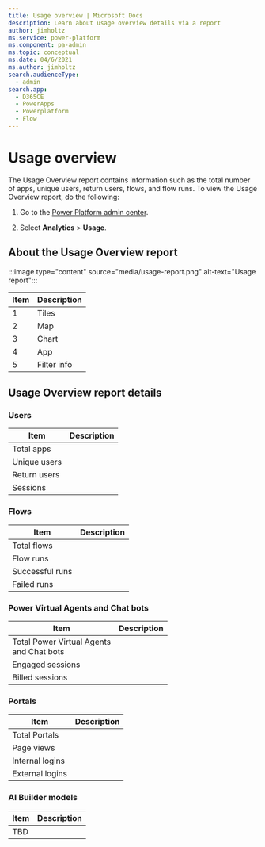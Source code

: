 ```yaml
---
title: Usage overview | Microsoft Docs
description: Learn about usage overview details via a report
author: jimholtz
ms.service: power-platform
ms.component: pa-admin
ms.topic: conceptual
ms.date: 04/6/2021
ms.author: jimholtz
search.audienceType: 
  - admin
search.app:
  - D365CE
  - PowerApps
  - Powerplatform
  - Flow
---
```


# Usage overview

The Usage Overview report contains information such as the total number of apps, unique users, return users, flows, and flow runs. To view the Usage Overview report, do the following:

1. Go to the [Power Platform admin center](https://admin.powerplatform.microsoft.com/).

2. Select **Analytics** > **Usage**.

## About the Usage Overview report

:::image type="content" source="media/usage-report.png" alt-text="Usage report":::

|Item  |Description  |
|---------|---------|
|1    |  Tiles       |
|2    |  Map       |
|3    |   Chart      |
|4     |  App       |
|5     | Filter info        |



## Usage Overview report details

### Users

|Item  |Description  |
|---------|---------|
|Total apps    |         |
|Unique users     |         |
|Return users     |         |
|Sessions     |         |

### Flows

|Item  |Description  |
|---------|---------|
|Total flows    |         |
|Flow runs     |         |
|Successful runs     |         |
|Failed runs     |         |

### Power Virtual Agents and Chat bots

|Item  |Description  |
|---------|---------|
|Total Power Virtual Agents <br />and Chat bots    |         |
|Engaged sessions    |         |
|Billed sessions     |         |

### Portals 

|Item  |Description  |
|---------|---------|
|Total Portals    |         |
|Page views    |         |
|Internal logins    |         |
|External logins    |         |

### AI Builder models

|Item  |Description  |
|---------|---------|
|TBD    |         |